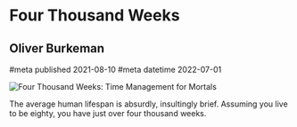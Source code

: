 # Four Thousand Weeks
## Oliver Burkeman
#meta published 2021-08-10
#meta datetime 2022-07-01

![Four Thousand Weeks: Time Management for Mortals](covers/four-thousand-numbers.png)

The average human lifespan is absurdly, insultingly brief.
Assuming you live to be eighty, you have just over four thousand weeks.